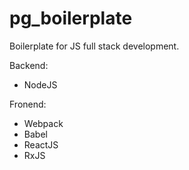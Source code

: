 # pg_boilerplate
Boilerplate for JS full stack development.

Backend:
- NodeJS

Fronend:
- Webpack
- Babel
- ReactJS
- RxJS
